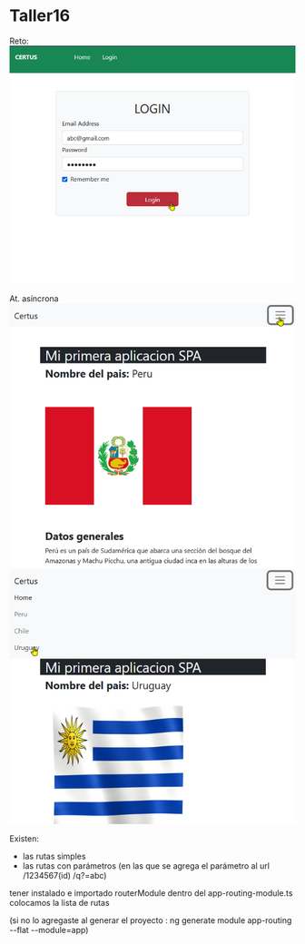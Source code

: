 # Taller16


Reto:
![captura de pantalla](./src/assets/reto.png)

At. asíncrona
![captura de pantalla](./src/assets/act1.png)
![captura de pantalla](./src/assets/act2.png)



Existen:
- las rutas simples
- las rutas con parámetros (en las que se agrega el parámetro al url /1234567(id) /q?=abc)

tener instalado e importado routerModule
dentro del app-routing-module.ts colocamos la lista de rutas


(si no lo agregaste al generar el proyecto : ng generate module app-routing --flat --module=app)